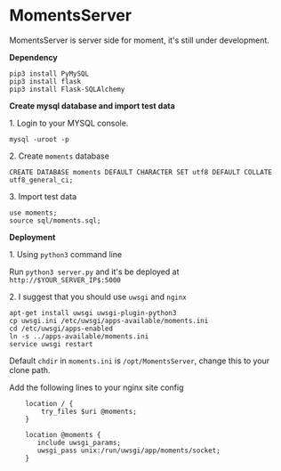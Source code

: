 # MomentsServer
MomentsServer is server side for moment, it's still under development.

**Dependency**

    pip3 install PyMySQL
    pip3 install flask
    pip3 install Flask-SQLAlchemy

**Create mysql database and import test data**

1\. Login to your MYSQL console.

    mysql -uroot -p

2\. Create `moments` database

    CREATE DATABASE moments DEFAULT CHARACTER SET utf8 DEFAULT COLLATE utf8_general_ci;

3\. Import test data

    use moments;
    source sql/moments.sql;

**Deployment**

1\. Using `python3` command line

Run `python3 server.py` and it's be deployed at `http://$YOUR_SERVER_IP$:5000`

2\. I suggest that you should use `uwsgi` and `nginx`

    apt-get install uwsgi uwsgi-plugin-python3
    cp uwsgi.ini /etc/uwsgi/apps-available/moments.ini
    cd /etc/uwsgi/apps-enabled
    ln -s ../apps-available/moments.ini
    service uwsgi restart

Default `chdir` in `moments.ini` is `/opt/MomentsServer`, change this to your clone path.

Add the following lines to your nginx site config

```
    location / {
        try_files $uri @moments;
    }

    location @moments {
       include uwsgi_params;
       uwsgi_pass unix:/run/uwsgi/app/moments/socket;
    }
```

